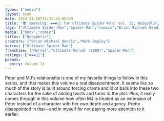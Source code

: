 ```yaml
---
types: ["media"]
layout: book
date: 2023-11-26T14:31:48-05:00
title: "📚 bookblog: ❤️❤️❤️🖤🖤 for Ultimate Spider-Man: Vol. 13, Hobgoblin, by Brian Michael Bendis and Mark Bagley"
tags: ["Ultimate Spider-Man","Spider-Man","comics","Brian Michael Bendis","Mark Bagley"]
media: ["book","comic"]
titles: ["Hobgoblin"]
creators: ["Brian Michael Bendis","Mark Bagley"]
series: ["Ultimate Spider-Man"]
franchise: ["Marvel","Ultimate Marvel (2000)","Spider-Man"]
ratings: ["❤️❤️❤️🖤🖤"]
params:
  entry: Volume 13
---
```


Peter and MJ's relationship is one of my favorite things to follow in this series, and that makes this volume a real disappointment. It seems like so much of the story is built around forcing drama and idiot balls into these two characters for the sake of adding twists and turns to the plot. Plus, it really comes through in this volume how often MJ is treated as an extension of Peter instead of a character with her own depth and agency. Pretty disappointed in that—and in myself for not paying more attention to it earlier.
